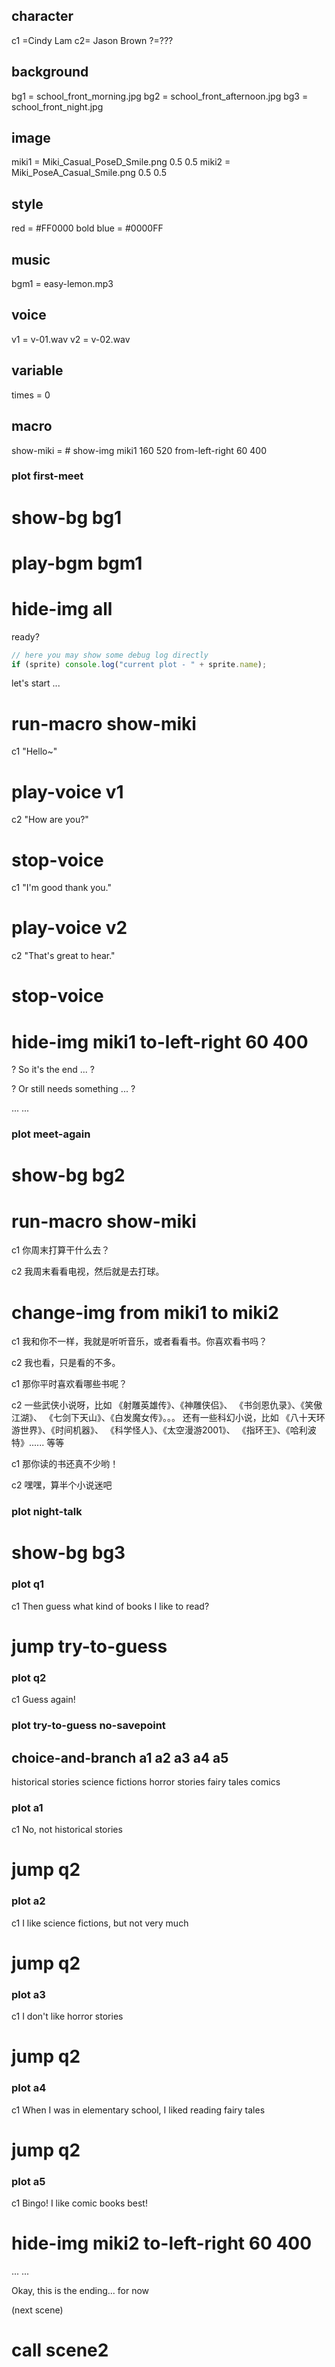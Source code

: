 
## character
c1 =Cindy Lam
c2= Jason Brown
?=???

## background
bg1 = school_front_morning.jpg
bg2 = school_front_afternoon.jpg
bg3 = school_front_night.jpg

## image
miki1 = Miki_Casual_PoseD_Smile.png 0.5 0.5
miki2 = Miki_PoseA_Casual_Smile.png 0.5 0.5

## style
red = #FF0000 bold
blue = #0000FF

## music
bgm1 = easy-lemon.mp3

## voice
v1 = v-01.wav
v2 = v-02.wav

## variable
times = 0

## macro
show-miki = # show-img miki1 160 520 from-left-right 60 400

### plot first-meet

# show-bg bg1

# play-bgm bgm1

<!-- 
let's clean up the screen - 
hide all npc images and just show the background image only 
-->
# hide-img all

ready?

```js
// here you may show some debug log directly
if (sprite) console.log("current plot - " + sprite.name);
```

let's start ...

<!-- show the npc image from right side -->
[//]: # (# show-img miki1 480 320 from-left-right 820 200)
<!-- show the npc image from left side -->
[//]: # (# show-img miki1 160 320 from-left-right -190 300)
# run-macro show-miki

c1
"Hello~"
# play-voice v1

c2
"How are you?"
# stop-voice

c1
"I'm good thank you."
# play-voice v2

c2
"That's great to hear."
# stop-voice

# hide-img miki1 to-left-right 60 400

?
So it's the end ... ?

?
Or still needs something <style name=red>more</style> ... ?

... ...

### plot meet-again

# show-bg bg2

# run-macro show-miki

c1
你周末打算干什么去？

c2
我周末看看电视，然后就是去打球。

# change-img from miki1 to miki2

c1
我和你不一样，我就是听听音乐，或者看看书。你喜欢看书吗？

c2
我也看，只是看的不多。

c1
那你平时喜欢看哪些书呢？

c2
一些武侠小说呀，比如
《射雕英雄传》、《神雕侠侣》、
《书剑恩仇录》、《笑傲江湖》、
《七剑下天山》、《白发魔女传》。。。
还有一些科幻小说，比如
《八十天环游世界》、《时间机器》、
《科学怪人》、《太空漫游2001》、
《指环王》、《哈利波特》...... 等等

c1
那你读的书还真不少哟！

c2
嘿嘿，算半个小说迷吧


### plot night-talk

# show-bg bg3

<!-- # check-var (times > 0) q1 q2 -->

### plot q1

c1
Then guess what kind of books I like to read?

# jump try-to-guess

### plot q2

c1
Guess again!

### plot try-to-guess no-savepoint

## choice-and-branch a1 a2 a3 a4 a5
historical stories
science fictions
horror stories
fairy tales
comics

### plot a1

c1
No, not historical stories

# jump q2

### plot a2

c1
I like science fictions, but not very much

# jump q2

### plot a3

c1
I don't like horror stories

# jump q2

### plot a4

c1
When I was in elementary school, I liked reading fairy tales

# jump q2

### plot a5

c1
Bingo! I like comic books best!

# hide-img miki2 to-left-right 60 400

... ...

Okay, this is the ending... for now

<!--
(loop)
# jump first-meet
-->

(next scene)

# call scene2
